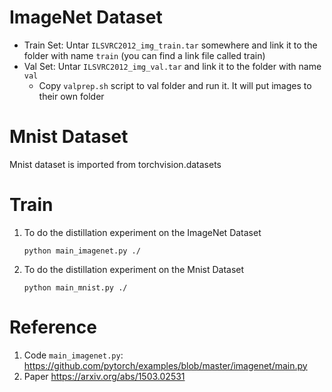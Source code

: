 # ImageNet Dataset

* Train Set: Untar `ILSVRC2012_img_train.tar` somewhere and link it to the folder with name `train` (you can find a link file called train)
* Val Set: Untar `ILSVRC2012_img_val.tar` and link it to the folder with name `val`
  * Copy `valprep.sh` script to val folder and run it. It will put images to their own folder

# Mnist Dataset
Mnist dataset is imported from torchvision.datasets

# Train
1. To do the distillation experiment on the ImageNet Dataset

    `python main_imagenet.py ./`
2. To do the distillation experiment on the Mnist Dataset

    `python main_mnist.py ./`

# Reference
1. Code
`main_imagenet.py`: https://github.com/pytorch/examples/blob/master/imagenet/main.py
2. Paper
https://arxiv.org/abs/1503.02531
